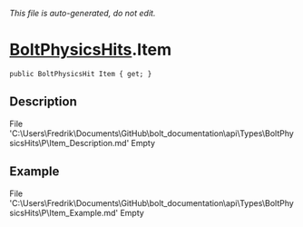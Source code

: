*This file is auto-generated, do not edit.*

# [BoltPhysicsHits](Types/BoltPhysicsHits.md).Item
`public BoltPhysicsHit Item { get; }`
## Description
File 'C:\Users\Fredrik\Documents\GitHub\bolt_documentation\api\Types\BoltPhysicsHits\P\Item_Description.md' Empty
## Example
File 'C:\Users\Fredrik\Documents\GitHub\bolt_documentation\api\Types\BoltPhysicsHits\P\Item_Example.md' Empty
